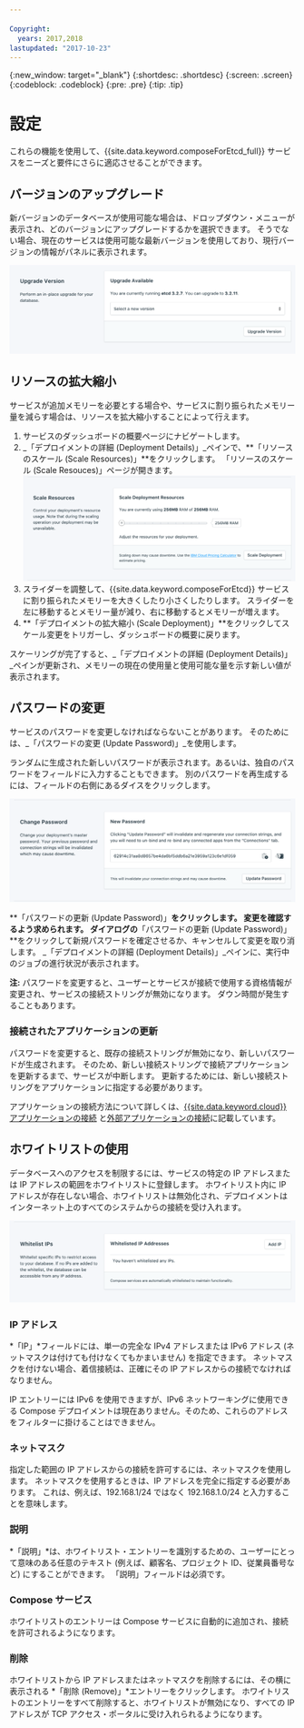 ```yaml
---

Copyright:
  years: 2017,2018
lastupdated: "2017-10-23"
---
```


{:new_window: target="_blank"}
{:shortdesc: .shortdesc}
{:screen: .screen}
{:codeblock: .codeblock}
{:pre: .pre}
{:tip: .tip}

# 設定

これらの機能を使用して、{{site.data.keyword.composeForEtcd_full}} サービスをニーズと要件にさらに適応させることができます。


## バージョンのアップグレード

新バージョンのデータベースが使用可能な場合は、ドロップダウン・メニューが表示され、どのバージョンにアップグレードするかを選択できます。 そうでない場合、現在のサービスは使用可能な最新バージョンを使用しており、現行バージョンの情報がパネルに表示されます。

![「バージョン」パネル](./images/etcd-version-show.png "「バージョン」パネル")


## リソースの拡大縮小

サービスが追加メモリーを必要とする場合や、サービスに割り振られたメモリー量を減らす場合は、リソースを拡大縮小することによって行えます。

1. サービスのダッシュボードの概要ページにナビゲートします。
2. _「デプロイメントの詳細 (Deployment Details)」_ペインで、**「リソースのスケール (Scale Resources)」**をクリックします。 「リソースのスケール (Scale Resouces)」ページが開きます。
    ![「リソースの拡大縮小 (Scale Resouces)」ページ](./images/etcd-scale-show.png "「リソースの拡大縮小 (Scale Resouces)」ページ")
3. スライダーを調整して、{{site.data.keyword.composeForEtcd}} サービスに割り振られたメモリーを大きくしたり小さくしたりします。 スライダーを左に移動するとメモリー量が減り、右に移動するとメモリーが増えます。
4. **「デプロイメントの拡大縮小 (Scale Deployment)」**をクリックしてスケール変更をトリガーし、ダッシュボードの概要に戻ります。 

スケーリングが完了すると、_「デプロイメントの詳細 (Deployment Details)」_ペインが更新され、メモリーの現在の使用量と使用可能な量を示す新しい値が表示されます。


## パスワードの変更

サービスのパスワードを変更しなければならないことがあります。 そのためには、_「パスワードの変更 (Update Password)」_を使用します。 

ランダムに生成された新しいパスワードが表示されます。あるいは、独自のパスワードをフィールドに入力することもできます。 別のパスワードを再生成するには、フィールドの右側にあるダイスをクリックします。 
  
![etcd パスワードの更新](./images/etcd-update-password.png "自動パスワード・ジェネレーター")

**「パスワードの更新 (Update Password)」**をクリックします。 変更を確認するよう求められます。 ダイアログの**「パスワードの更新 (Update Password)」**をクリックして新規パスワードを確定させるか、キャンセルして変更を取り消します。 _「デプロイメントの詳細 (Deployment Details)」_ペインに、実行中のジョブの進行状況が表示されます。

**注:** パスワードを変更すると、ユーザーとサービスが接続で使用する資格情報が変更され、サービスの接続ストリングが無効になります。 ダウン時間が発生することもあります。

### 接続されたアプリケーションの更新
パスワードを変更すると、既存の接続ストリングが無効になり、新しいパスワードが生成されます。 そのため、新しい接続ストリングで接続アプリケーションを更新するまで、サービスが中断します。 更新するためには、新しい接続ストリングをアプリケーションに指定する必要があります。

アプリケーションの接続方法について詳しくは、[{{site.data.keyword.cloud}} アプリケーションの接続](./connecting-bluemix-app.html)
と[外部アプリケーションの接続](./connecting-external.html)に記載しています。


## ホワイトリストの使用

データベースへのアクセスを制限するには、サービスの特定の IP アドレスまたは IP アドレスの範囲をホワイトリストに登録します。 ホワイトリスト内に IP アドレスが存在しない場合、ホワイトリストは無効化され、デプロイメントはインターネット上のすべてのシステムからの接続を受け入れます。

![IP のホワイトリスト作成](./images/etcd-whitelist-show.png "ホワイトリスト・フィールド。")

### IP アドレス
*「IP」*フィールドには、単一の完全な IPv4 アドレスまたは IPv6 アドレス (ネットマスクは付けても付けなくてもかまいません) を指定できます。 ネットマスクを付けない場合、着信接続は、正確にその IP アドレスからの接続でなければなりません。 

IP エントリーには IPv6 を使用できますが、IPv6 ネットワーキングに使用できる Compose デプロイメントは現在ありません。そのため、これらのアドレスをフィルターに掛けることはできません。

### ネットマスク
指定した範囲の IP アドレスからの接続を許可するには、ネットマスクを使用します。 ネットマスクを使用するときは、IP アドレスを完全に指定する必要があります。 これは、例えば、192.168.1/24 ではなく 192.168.1.0/24 と入力することを意味します。

### 説明
*「説明」*は、ホワイトリスト・エントリーを識別するための、ユーザーにとって意味のある任意のテキスト (例えば、顧客名、プロジェクト ID、従業員番号など) にすることができます。 「説明」フィールドは必須です。

### Compose サービス
ホワイトリストのエントリーは Compose サービスに自動的に追加され、接続を許可されるようになります。

### 削除
ホワイトリストから IP アドレスまたはネットマスクを削除するには、その横に表示される *「削除 (Remove)」*エントリーをクリックします。
ホワイトリストのエントリーをすべて削除すると、ホワイトリストが無効になり、すべての IP アドレスが TCP アクセス・ポータルに受け入れられるようになります。
